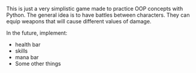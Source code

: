 This is just a very simplistic game made to practice OOP concepts with Python.
The general idea is to have battles between characters. They can equip weapons that will cause different values of damage.

In the future, implement:
- health bar
- skills
- mana bar
- Some other things
